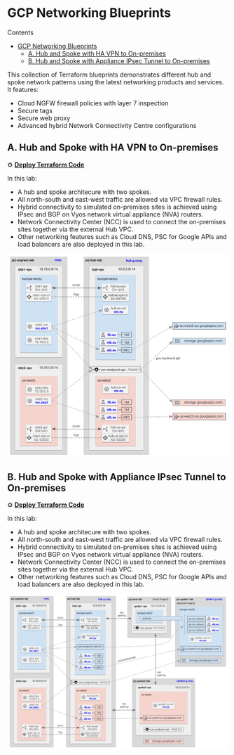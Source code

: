 # GCP Networking Blueprints

Contents
<!-- TOC -->
- [GCP Networking Blueprints](#gcp-networking-blueprints)
  - [A. Hub and Spoke with HA VPN to On-premises](#a-hub-and-spoke-with-ha-vpn-to-on-premises)
  - [B. Hub and Spoke with Appliance IPsec Tunnel to On-premises](#b-hub-and-spoke-with-appliance-ipsec-tunnel-to-on-premises)
<!-- /TOC -->

This collection of Terraform blueprints demonstrates different hub and spoke network patterns using the latest networking products and services. It features:
* Cloud NGFW firewall policies with layer 7 inspection
* Secure tags
* Secure web proxy
* Advanced hybrid Network Connectivity Centre configurations

## A. Hub and Spoke with HA VPN to On-premises

⚙️ [**Deploy Terraform Code**](./3-labs/a-hybrid/README.md)

In this lab:

* A hub and spoke architecure with two spokes.
* All north-south and east-west traffic are allowed via VPC firewall rules.
* Hybrid connectivity to simulated on-premises sites is achieved using IPsec and BGP on Vyos network virtual appliance (NVA) routers.
* Network Connectivity Center (NCC) is used to connect the on-premises sites together via the external Hub VPC.
* Other networking features such as Cloud DNS, PSC for Google APIs and load balancers are also deployed in this lab.

<img src="./3-labs/a-hybrid/images/overview.png" alt="Hub and Spoke" width="800">

## B. Hub and Spoke with Appliance IPsec Tunnel to On-premises

⚙️ [**Deploy Terraform Code**](./3-labs/b-standard/README.md)

In this lab:

* A hub and spoke architecure with two spokes.
* All north-south and east-west traffic are allowed via VPC firewall rules.
* Hybrid connectivity to simulated on-premises sites is achieved using IPsec and BGP on Vyos network virtual appliance (NVA) routers.
* Network Connectivity Center (NCC) is used to connect the on-premises sites together via the external Hub VPC.
* Other networking features such as Cloud DNS, PSC for Google APIs and load balancers are also deployed in this lab.

<img src="./3-labs/b-standard/images/overview.png" alt="Hub and Spoke with Shared VPC" width="1000">


